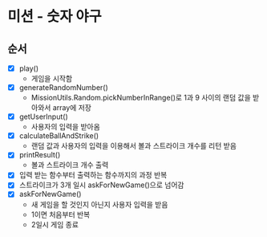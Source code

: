 # 미션 - 숫자 야구

## 순서

-[X] play()
  - 게임을 시작함
-[X] generateRandomNumber()
  - MissionUtils.Random.pickNumberInRange()로 1과 9 사이의 랜덤 값을 받아와서 array에 저장 
-[X] getUserInput()
  - 사용자의 입력을 받아옴
-[X] calculateBallAndStrike()
  - 랜덤 값과 사용자의 입력을 이용해서 볼과 스트라이크 개수를 리턴 받음
-[X] printResult()
  - 볼과 스트라이크 개수 출력
-[X] 입력 받는 함수부터 출력하는 함수까지의 과정 반복
-[X] 스트라이크가 3개 일시 askForNewGame()으로 넘어감
-[X] askForNewGame()
  - 새 게임을 할 것인지 아닌지 사용자 입력을 받음
  - 1이면 처음부터 반복
  - 2일시 게임 종료